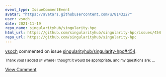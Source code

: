 ```yaml
---
event_type: IssueCommentEvent
avatar: "https://avatars.githubusercontent.com/u/814322?"
user: vsoch
date: 2021-11-19
repo_name: singularityhub/singularity-hpc
html_url: https://github.com/singularityhub/singularity-hpc/issues/454
repo_url: https://github.com/singularityhub/singularity-hpc
---
```


<a href='https://github.com/vsoch' target='_blank'>vsoch</a> commented on issue <a href='https://github.com/singularityhub/singularity-hpc/issues/454' target='_blank'>singularityhub/singularity-hpc#454</a>.

<small>Thank you! I added `$*` where I thought it would be appropriate, and my questions are:...</small>

<a href='https://github.com/singularityhub/singularity-hpc/issues/454' target='_blank'>View Comment</a>
